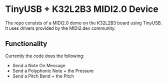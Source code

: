 # TinyUSB + K32L2B3 MIDI2.0 Device

The repo consists of a MIDI2.0 demo on the K32L2B3 board using TinyUSB. It uses drivers provided by the MIDI2.dev community.

## Functionality

Currently the code does the following:

- Send a Note On Message
- Send a Polyphonic Note + the Pressure
- Send a Pitch Bend + the Pitch
